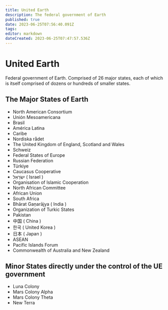 ```yaml
---
title: United Earth
description: The federal government of Earth
published: true
date: 2023-06-25T07:56:40.091Z
tags: 
editor: markdown
dateCreated: 2023-06-25T07:47:57.536Z
---
```


# United Earth
Federal government of Earth. Comprised of 26 major states, each of which is itself comprised of dozens or hundreds of smaller states. 

## The Major States of Earth

- North American Consortium
- Unión Mesoamericana
- Brasil
- América Latina
- Caribe
- Nordiska rådet
- The United Kingdom of England, Scotland and Wales
- Schweiz
- Federal States of Europe
- Russian Federation
- Türkiye
- Caucasus Cooperative
- יִשְׂרָאֵל ( Israel )
- Organisation of Islamic Cooperation
- North African Committee
- African Union
- South Africa
- Bhārat Gaṇarājya ( India )
- Organization of Turkic States
- Pakistan
- 中国 ( China )
- 한국 ( United Korea )
- 日本 ( Japan )
- ASEAN
- Pacific Islands Forum
- Commonwealth of Australia and New Zealand

## Minor States directly under the control of the UE government
- Luna Colony
- Mars Colony Alpha
- Mars Colony Theta
- New Terra